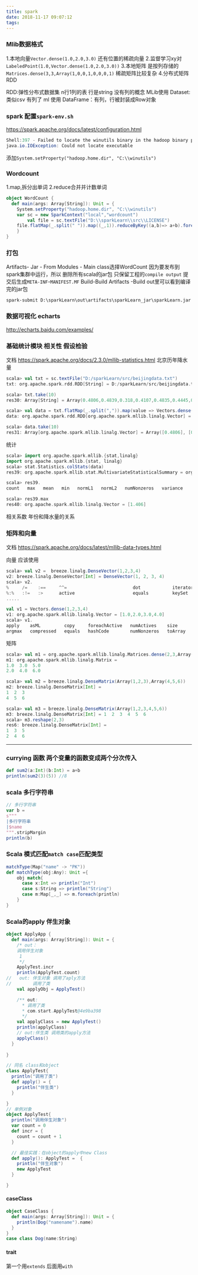 ```yaml
---
title: spark
date: 2018-11-17 09:07:12
tags:
---
```

### Mlib数据格式
1.本地向量`Vector.dense(1.0,2.0,3.0)` 还有位置的稀疏向量
2.监督学习xy对`LabeledPoint(1.0,Vector.dense(1.0,2.0,3.0))`
3.本地矩阵 是按列存储的 `Matrices.dense(3,3,Array(1,0,0,1,0,0,0,1)`
稀疏矩阵比较复杂
4.分布式矩阵RDD 

RDD:弹性分布式数据集 n行1列的表 行是string 没有列的概念 MLib使用
Dataset:类似csv 有列了 ml 使用
DataFrame：有列，行被封装成Row对象

### spark 配置`spark-env.sh`
https://spark.apache.org/docs/latest/configuration.html

```java
Shell:397 - Failed to locate the winutils binary in the hadoop binary path
java.io.IOException: Could not locate executable 
```
添加`System.setProperty("hadoop.home.dir", "C:\\winutils")`


### Wordcount
1.map,拆分出单词
2.reduce合并并计数单词

```scala
object WordCount {
  def main(args: Array[String]): Unit = {
    System.setProperty("hadoop.home.dir", "C:\\winutils")
    var sc = new SparkContext("local","wordcount")
        val file = sc.textFile("D:\\sparkLearn\\src\\LICENSE")
    file.flatMap(_.split(" ")).map((_,1)).reduceByKey((a,b)=> a+b).foreach(println(_))
    }
}
```

### 打包
Artifacts- Jar - From Modules  - Main class选择WordCount 
因为要发布到spark集群中运行，所以 删除所有scala的jar包 只保留工程的`compile output`
提交后生成`META-INF`-`MANIFEST.MF`
Build-Build Artifacts -Build
out里可以看到编译完的jar包

`spark-submit D:\sparkLearn\out\artifacts\sparkLearn_jar\sparkLearn.jar`


### 数据可视化 echarts
http://echarts.baidu.com/examples/

### 基础统计模块 相关性 假设检验
文档
https://spark.apache.org/docs/2.3.0/mllib-statistics.html
北京历年降水量
```scala
scala> val txt = sc.textFile("D:/sparkLearn/src/beijingdata.txt")
txt: org.apache.spark.rdd.RDD[String] = D:/sparkLearn/src/beijingdata.txt MapPartitionsRDD[6] at textFile at <console>:28

scala> txt.take(10)
res30: Array[String] = Array(0.4806,0.4839,0.318,0.4107,0.4835,0.4445,0.3704,0.3389,0.3711,0.2669,0.7317,0.4309,0.7009,0.5725,0.8132,0.5067,0.5415,0.7479,0.6973,0.4422,0.6733,0.6839,0.6653,0.721,0.4888,0.4899,0.5444,0.3932,0.3807,0.7184,0.6648,0.779,0.684,0.3928,0.4747,0.6982,0.3742,0.5112,0.597,0.9132,0.3867,0.5934,0.5279,0.2618,0.8177,0.7756,0.3669,0.5998,0.5271,1.406,0.6919,0.4868,1.1157,0.9332,0.9614,0.6577,0.5573,0.4816,0.9109,0.921)

scala> val data = txt.flatMap(_.split(",")).map(value => Vectors.dense(value.toDouble))
data: org.apache.spark.rdd.RDD[org.apache.spark.mllib.linalg.Vector] = MapPartitionsRDD[8] at map at <console>:29

scala> data.take(10)
res31: Array[org.apache.spark.mllib.linalg.Vector] = Array([0.4806], [0.4839], [0.318], [0.4107], [0.4835], [0.4445], [0.3704], [0.3389], [0.3711], [0.2669])
```
统计
```scala
scala> import org.apache.spark.mllib.{stat,linalg}
import org.apache.spark.mllib.{stat, linalg}
scala> stat.Statistics.colStats(data)
res39: org.apache.spark.mllib.stat.MultivariateStatisticalSummary = org.apache.spark.mllib.stat.MultivariateOnlineSummarizer@75d753ac

scala> res39.
count   max   mean   min   normL1   normL2   numNonzeros   variance

scala> res39.max
res40: org.apache.spark.mllib.linalg.Vector = [1.406]
```

相关系数 年份和降水量的关系


### 矩阵和向量
文档
https://spark.apache.org/docs/latest/mllib-data-types.html

向量 应该使用
```scala
scala> val v2 =  breeze.linalg.DenseVector(1,2,3,4)
v2: breeze.linalg.DenseVector[Int] = DenseVector(1, 2, 3, 4)
scala> v2.
%     /=    :==     ^^=                         dot            iterator          reduceRight     unary_-
%:%   :!=   :>      active                      equals         keySet            repr            unsafeUpdate
.....
```

```scala
val v1 = Vectors.dense(1,2,3,4)
v1: org.apache.spark.mllib.linalg.Vector = [1.0,2.0,3.0,4.0]
scala> v1.
apply    asML         copy     foreachActive   numActives    size      toDense   toSparse
argmax   compressed   equals   hashCode        numNonzeros   toArray   toJson
```

矩阵
```scala
scala> val m1 = org.apache.spark.mllib.linalg.Matrices.dense(2,3,Array(1,2,3,4,5,6))
m1: org.apache.spark.mllib.linalg.Matrix =
1.0  3.0  5.0
2.0  4.0  6.0
```

```scala
scala> val m2 = breeze.linalg.DenseMatrix(Array(1,2,3),Array(4,5,6))
m2: breeze.linalg.DenseMatrix[Int] =
1  2  3
4  5  6
```

```scala
scala> val m3 = breeze.linalg.DenseMatrix(Array(1,2,3,4,5,6))
m3: breeze.linalg.DenseMatrix[Int] = 1  2  3  4  5  6
scala> m3.reshape(2,3)
res6: breeze.linalg.DenseMatrix[Int] =
1  3  5
2  4  6
```

---


### currying 函数 两个变量的函数变成两个分次传入
```scala
def sum2(a:Int)(b:Int) = a+b
println(sum2(3)(5)) //8
```

### scala 多行字符串
```scala
// 多行字符串
var b =
s"""
|多行字符串
|$name
""".stripMargin
println(b)
```

### Scala 模式匹配`match case`匹配类型
```scala
matchType(Map("name" -> "PK"))
def matchType(obj:Any): Unit ={
    obj match{
      case x:Int => println("Int")
      case s:String => println("String")
      case m:Map[_,_] => m.foreach(println)
    }
}
```

### Scala的apply 伴生对象
```scala
object ApplyApp {
  def main(args: Array[String]): Unit = {
    /* out：
    调用伴生对象
     1
     */
    ApplyTest.incr
    println(ApplyTest.count)
//   out: 伴生对象 调用了aply方法
//        调用了类
    val applyObj = ApplyTest()

    /** out:
      * 调用了类
      * com.start.ApplyTest@4e9ba398
      */
    val applyClass = new ApplyTest()
    println(applyClass)
    // out:伴生类 调用类的apply方法
    applyClass()
  }
  
}

// 同名 class和object
class ApplyTest{
  println("调用了类")
  def apply() = {
    println("伴生类")
  }

}
// 单例对象
object ApplyTest{
  println("调用伴生对象")
  var count = 0
  def incr = {
    count = count + 1
  }

  // 最佳实践：在object的apply中new Class
  def apply(): ApplyTest =  {
    println("伴生对象")
    new ApplyTest
  }

}
```

#### caseClass
```scala
object CaseClass {
  def main(args: Array[String]): Unit = {
    println(Dog("namename").name)
  }
}
case class Dog(name:String)
```

#### trait
第一个用`extends` 后面用`with`